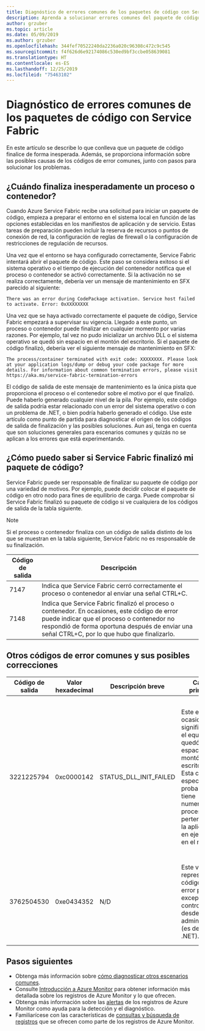 ```yaml
---
title: Diagnóstico de errores comunes de los paquetes de código con Service Fabric
description: Aprenda a solucionar errores comunes del paquete de código con Azure Service Fabric
author: grzuber
ms.topic: article
ms.date: 05/09/2019
ms.author: grzuber
ms.openlocfilehash: 344fef70522240da2236a020c96308c472c9c545
ms.sourcegitcommit: f4f626d6e92174086c530ed9bf3ccbe058639081
ms.translationtype: HT
ms.contentlocale: es-ES
ms.lasthandoff: 12/25/2019
ms.locfileid: "75463102"
---
```

# <a name="diagnose-common-code-package-errors-by-using-service-fabric"></a>Diagnóstico de errores comunes de los paquetes de código con Service Fabric

En este artículo se describe lo que conlleva que un paquete de código finalice de forma inesperada. Además, se proporciona información sobre las posibles causas de los códigos de error comunes, junto con pasos para solucionar los problemas.

## <a name="when-does-a-process-or-container-terminate-unexpectedly"></a>¿Cuándo finaliza inesperadamente un proceso o contenedor?

Cuando Azure Service Fabric recibe una solicitud para iniciar un paquete de código, empieza a preparar el entorno en el sistema local en función de las opciones establecidas en los manifiestos de aplicación y de servicio. Estas tareas de preparación pueden incluir la reserva de recursos o puntos de conexión de red, la configuración de reglas de firewall o la configuración de restricciones de regulación de recursos. 

Una vez que el entorno se haya configurado correctamente, Service Fabric intentará abrir el paquete de código. Este paso se considera exitoso si el sistema operativo o el tiempo de ejecución del contenedor notifica que el proceso o contenedor se activó correctamente. Si la activación no se realiza correctamente, debería ver un mensaje de mantenimiento en SFX parecido al siguiente:

```
There was an error during CodePackage activation. Service host failed to activate. Error: 0xXXXXXXXX
```

Una vez que se haya activado correctamente el paquete de código, Service Fabric empezará a supervisar su vigencia. Llegado a este punto, un proceso o contenedor puede finalizar en cualquier momento por varias razones. Por ejemplo, tal vez no pudo inicializar un archivo DLL o el sistema operativo se quedó sin espacio en el montón del escritorio. Si el paquete de código finalizó, debería ver el siguiente mensaje de mantenimiento en SFX:

```
The process/container terminated with exit code: XXXXXXXX. Please look at your application logs/dump or debug your code package for more details. For information about common termination errors, please visit https://aka.ms/service-fabric-termination-errors
```

El código de salida de este mensaje de mantenimiento es la única pista que proporciona el proceso o el contenedor sobre el motivo por el que finalizó. Puede haberlo generado cualquier nivel de la pila. Por ejemplo, este código de salida podría estar relacionado con un error del sistema operativo o con un problema de .NET, o bien podría haberlo generado el código. Use este artículo como punto de partida para diagnosticar el origen de los códigos de salida de finalización y las posibles soluciones. Aun así, tenga en cuenta que son soluciones generales para escenarios comunes y quizás no se aplican a los errores que está experimentando.

## <a name="how-can-i-tell-if-service-fabric-terminated-my-code-package"></a>¿Cómo puedo saber si Service Fabric finalizó mi paquete de código?

Service Fabric puede ser responsable de finalizar su paquete de código por una variedad de motivos. Por ejemplo, puede decidir colocar el paquete de código en otro nodo para fines de equilibrio de carga. Puede comprobar si Service Fabric finalizó su paquete de código si ve cualquiera de los códigos de salida de la tabla siguiente.

>[!NOTE]
> Si el proceso o contenedor finaliza con un código de salida distinto de los que se muestran en la tabla siguiente, Service Fabric no es responsable de su finalización.

Código de salida | Descripción
--------- | -----------
7147 | Indica que Service Fabric cerró correctamente el proceso o contenedor al enviar una señal CTRL+C.
7148 | Indica que Service Fabric finalizó el proceso o contenedor. En ocasiones, este código de error puede indicar que el proceso o contenedor no respondió de forma oportuna después de enviar una señal CTRL+C, por lo que hubo que finalizarlo.


## <a name="other-common-error-codes-and-their-potential-fixes"></a>Otros códigos de error comunes y sus posibles correcciones

Código de salida | Valor hexadecimal | Descripción breve | Causa principal | Corrección posible
--------- | --------- | ----------------- | ---------- | -------------
3221225794 | 0xc0000142 | STATUS_DLL_INIT_FAILED | Este error en ocasiones significa que el equipo se quedó sin espacio en el montón del escritorio. Esta causa es especialmente probable si tiene numerosos procesos que pertenecen a la aplicación en ejecución en el nodo. | Si el programa no se creó para responder a las señales CTRL+C, puede habilitar el valor **EnableActivateNoWindow** en el manifiesto del clúster. Al habilitar esta configuración, el paquete de código se ejecutará sin una ventana de GUI y no recibirá las señales CTRL+C. Esta acción también reduce la cantidad de espacio en el montón del escritorio que consume cada proceso. Si el paquete de código tiene que recibir señales CTRL+C, puede aumentar el tamaño del montón del escritorio del nodo.
3762504530 | 0xe0434352 | N/D | Este valor representa el código de error para una excepción no controlada desde código administrado (es decir, .NET). | Este código de salida indica que la aplicación lanzó una excepción que todavía no se ha controlado y que finalizó el proceso. Como primer paso para determinar qué ha desencadenado este error, depure los registros y los archivos de volcado de la aplicación.

## <a name="next-steps"></a>Pasos siguientes

* Obtenga más información sobre [cómo diagnosticar otros escenarios comunes](service-fabric-diagnostics-common-scenarios.md).
* Consulte [Introducción a Azure Monitor](../operations-management-suite/operations-management-suite-overview.md) para obtener información más detallada sobre los registros de Azure Monitor y lo que ofrecen.
* Obtenga más información sobre las [alertas](../log-analytics/log-analytics-alerts.md) de los registros de Azure Monitor como ayuda para la detección y el diagnóstico.
* Familiarícese con las características de [consultas y búsqueda de registros](../log-analytics/log-analytics-log-searches.md) que se ofrecen como parte de los registros de Azure Monitor.

